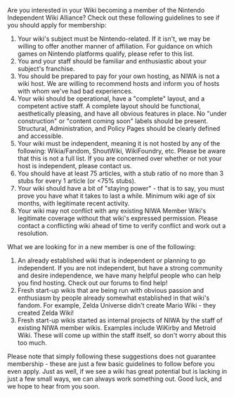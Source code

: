 Are you interested in your Wiki becoming a member of the Nintendo Independent Wiki Alliance? Check out these following guidelines to see if you should apply for membership:

1. Your wiki's subject must be Nintendo-related. If it isn't, we may be willing to offer another manner of affiliation. For guidance on which games on Nintendo platforms qualify, please refer to this list.
2. You and your staff should be familiar and enthusiastic about your subject's franchise.
3. You should be prepared to pay for your own hosting, as NIWA is not a wiki host. We are willing to recommend hosts and inform you of hosts with whom we've had bad experiences.
4. Your wiki should be operational, have a "complete" layout, and a competent active staff. A complete layout should be functional, aesthetically pleasing, and have all obvious features in place. No "under construction" or "content coming soon" labels should be present. Structural, Administration, and Policy Pages should be clearly defined and accessible.
5. Your wiki must be independent, meaning it is not hosted by any of the following: Wikia/Fandom, ShoutWiki, WikiFoundry, etc. Please be aware that this is not a full list. If you are concerned over whether or not your host is independent, please contact us.
6. You should have at least 75 articles, with a stub ratio of no more than 3 stubs for every 1 article (or <75% stubs).
7. Your wiki should have a bit of "staying power" - that is to say, you must prove you have what it takes to last a while. Minimum wiki age of six months, with legitimate recent activity.
8. Your wiki may not conflict with any existing NIWA Member Wiki's legitimate coverage without that wiki's expressed permission. Please contact a conflicting wiki ahead of time to verify conflict and work out a resolution.

What we are looking for in a new member is one of the following:
1. An already established wiki that is independent or planning to go independent. If you are not independent, but have a strong community and desire independence, we have many helpful people who can help you find hosting. Check out our forums to find help!
2. Fresh start-up wikis that are being run with obvious passion and enthusiasm by people already somewhat established in that wiki's fandom. For example, Zelda Universe didn't create Mario Wiki - they created Zelda Wiki!
3. Fresh start-up wikis started as internal projects of NIWA by the staff of existing NIWA member wikis. Examples include WiKirby and Metroid Wiki. These will come up within the staff itself, so don't worry about this too much.

Please note that simply following these suggestions does not guarantee membership - these are just a few basic guidelines to follow before you even apply. Just as well, if we see a wiki has great potential but is lacking in just a few small ways, we can always work something out. Good luck, and we hope to hear from you soon.
